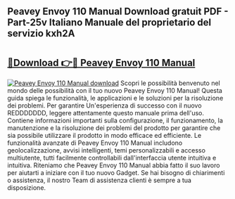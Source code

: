 ## Peavey Envoy 110 Manual Download gratuit PDF - Part-25v Italiano Manuale del proprietario del servizio kxh2A

# <h2><a href="http://dfg9hv.blite.top/?on=Peavey+Envoy+110+Manual">🔗Download 👉🔴 Peavey Envoy 110 Manual</a></h2>

[![Peavey Envoy 110 Manual download](https://i.imgur.com/lujVjoI.png)](http://dfg9hv.blite.top/?on=Peavey+Envoy+110+Manual)
Scopri le possibilità benvenuto nel mondo delle possibilità con il tuo nuovo Peavey Envoy 110 Manual! Questa guida spiega le funzionalità, le applicazioni e le soluzioni per la risoluzione dei problemi. Per garantire Un'esperienza di successo con il nuovo REDDDDDDD, leggere attentamente questo manuale prima dell'uso. Contiene informazioni importanti sulla configurazione, il funzionamento, la manutenzione e la risoluzione dei problemi del prodotto per garantire che sia possibile utilizzare il prodotto in modo efficace ed efficiente. Le funzionalità avanzate di Peavey Envoy 110 Manual includono geolocalizzazione, avvisi intelligenti, temi personalizzabili e accesso multiutente, tutti facilmente controllabili dall'interfaccia utente intuitiva e intuitiva. Riteniamo che Peavey Envoy 110 Manual abbia fatto il suo lavoro per aiutarti a iniziare con il tuo nuovo Gadget. Se hai bisogno di chiarimenti o assistenza, il nostro Team di assistenza clienti è sempre a tua disposizione.
